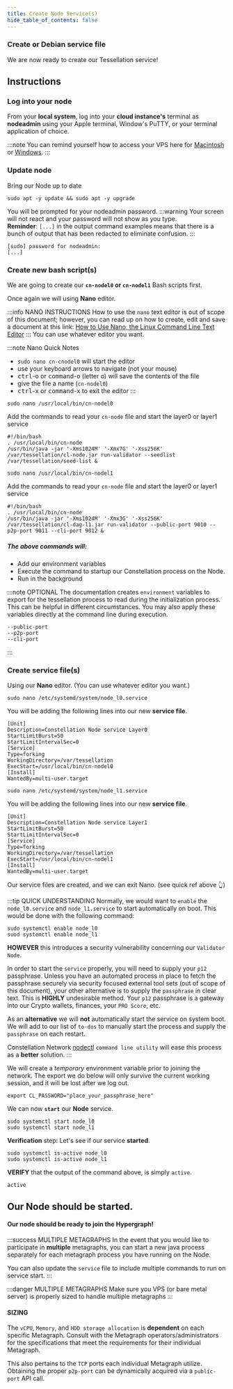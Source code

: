 ```yaml
---
title: Create Node Service(s)
hide_table_of_contents: false
---
```


<head>
  <title>Setup Node Service(s)</title>
  <meta
    name="description"
    content="This document will help to setup our Node's service file."
  />
</head>

### Create or Debian service file

We are now ready to create our Tessellation service!

## Instructions

### Log into your node

From your **local system**, log into your **cloud instance's** terminal as **nodeadmin** using your Apple terminal, Window's PuTTY, or your terminal application of choice.

:::note
You can remind yourself how to access your VPS here for [Macintosh](/validate/resources/accessMac) or [Windows](/validate/resources/accessWin).
:::

### Update node

Bring our Node up to date

```
sudo apt -y update && sudo apt -y upgrade
```

You will be prompted for your nodeadmin password.
:::warning
Your screen will not react and your password will not show as you type.  
**Reminder**: `[...]` in the output command examples means that there is a bunch of output that has been redacted to eliminate confusion. 
:::
```
[sudo] password for nodeadmin:
[...]
```

### Create new bash script(s)

We are going to create our **`cn-nodel0` or `cn-nodel1`** Bash scripts first. 

Once again we will using **Nano** editor.

:::info NANO INSTRUCTIONS
How to use the `nano` text editor is out of scope of this document; however, you can read up on how to create, edit and save a document at this link:  [How to Use Nano, the Linux Command Line Text Editor](https://linuxize.com/post/how-to-use-nano-text-editor/)
:::
You can use whatever editor you want.

:::note Nano Quick Notes
 - `sudo nano cn-cnodel0` will start the editor
 - use your keyboard arrows to navigate (not your mouse)
 - <kbd>ctrl</kbd>-<kbd>o</kbd> or <kbd>command</kbd>-<kbd>o</kbd> (letter o) will save the contents of the file
 - give the file a name (`cn-nodel0`)
 - <kbd>ctrl</kbd>-<kbd>x</kbd> or <kbd>command</kbd>-<kbd>x</kbd> to exit the editor
:::

```
sudo nano /usr/local/bin/cn-nodel0
```

Add the commands to read your `cn-node` file and start the layer0 or layer1 service

```
#!/bin/bash
. /usr/local/bin/cn-node
/usr/bin/java -jar '-Xms1024M' '-Xmx7G' '-Xss256K' /var/tessellation/cl-node.jar run-validator --seedlist /var/tessellation/seed-list & 
```
```
sudo nano /usr/local/bin/cn-nodel1
```

Add the commands to read your `cn-node` file and start the layer0 or layer1 service

```
#!/bin/bash
. /usr/local/bin/cn-node
/usr/bin/java -jar '-Xms1024M' '-Xmx3G' '-Xss256K' /var/tessellation/cl-dag-l1.jar run-validator --public-port 9010 --p2p-port 9011 --cli-port 9012 & 
```

##### The above commands will:
- Add our environment variables
- Execute the command to startup our Constellation process on the Node.
- Run in the background

:::note OPTIONAL
The documentation creates `environment` variables to export for the tessellation process to read during the initialization process.  This can be helpful in different
circumstances.  You may also apply these variables directly at the command line during execution.

```
--public-port
--p2p-port
--cli-port
```
:::

### Create service file(s)

Using our **Nano** editor.
(You can use whatever editor you want.)

```
sudo nano /etc/systemd/system/node_l0.service
```

You will be adding the following lines into our new **service file**.

```
[Unit]
Description=Constellation Node service Layer0
StartLimitBurst=50
StartLimitIntervalSec=0
[Service]
Type=forking
WorkingDirectory=/var/tessellation
ExecStart=/usr/local/bin/cn-nodel0
[Install]
WantedBy=multi-user.target
```

```
sudo nano /etc/systemd/system/node_l1.service
```

You will be adding the following lines into our new **service file**.

```
[Unit]
Description=Constellation Node service Layer1
StartLimitBurst=50
StartLimitIntervalSec=0
[Service]
Type=forking
WorkingDirectory=/var/tessellation
ExecStart=/usr/local/bin/cn-nodel1
[Install]
WantedBy=multi-user.target
```

Our service files are created, and we can exit Nano. (see quick ref above 👆)

:::tip QUICK UNDERSTANDING
Normally, we would want to `enable` the `node_l0.service` and `node_l1.service` to start automatically on boot.  This would be done with the following command:
```
sudo systemctl enable node_l0
suod systemctl enable node_l1
```
**HOWEVER** this introduces a security vulnerability concerning our `Validator Node`.

In order to start the `service` properly, you will need to supply your `p12` passphrase.  Unless you have an automated process in place to fetch the passphrase securely via security focused external tool sets (out of scope of this document), your other alternative is to supply the `passphrase` in clear text.  This is **HIGHLY** undesirable method.  Your `p12` passphrase is a gateway into our Crypto wallets, finances, your `PRO Score`, etc.

As an **alternative** we will **not** automatically start the service on system boot.  We will add to our list of `to-dos` to manually start the process and supply the `passphrase` on each restart.

Constellation Network [nodectl](/validate/automated/nodectl) `command line utility` will ease this process as a **better** solution.
:::


We will create a *temporary* environment variable prior to joining the network.  The export we do below will only survive the current working session, and it will be lost after we log out.  

```
export CL_PASSWORD="place_your_passphrase_here"
```
We can now **`start`** our **Node** service.
```
sudo systemctl start node_l0
sudo systemctl start node_l1
```

**Verification** step: Let's see if our service **started**.

```
sudo systemctl is-active node_l0
sudo systemctl is-active node_l1
```

**VERIFY** that the output of the command  above, is simply `active`.
```
active
```

## Our Node should be started.

#### Our node should be ready to join the Hypergraph!

:::success MULTIPLE METAGRAPHS
In the event that you would like to participate in **multiple** metagraphs, you can start a new java process separately for each metagraph process you have running on the Node.

You can also update the `service` file to include multiple commands to run on service start.
:::

:::danger MULTIPLE METAGRAPHS
Make sure you VPS (or bare metal server) is properly sized to handle multiple metagraphs
:::

#### SIZING
The `vCPU`, `Memory`, and `HDD storage allocation` is **dependent** on each specific Metagraph.  Consult with the Metagraph operators/administrators for the specifications that 
meet the requirements for their individual Metagraph.

This also pertains to the `TCP` ports each individual Metagraph utilize.  Obtaining the proper `p2p-port` can be dynamically acquired via a `public-port` API call.
